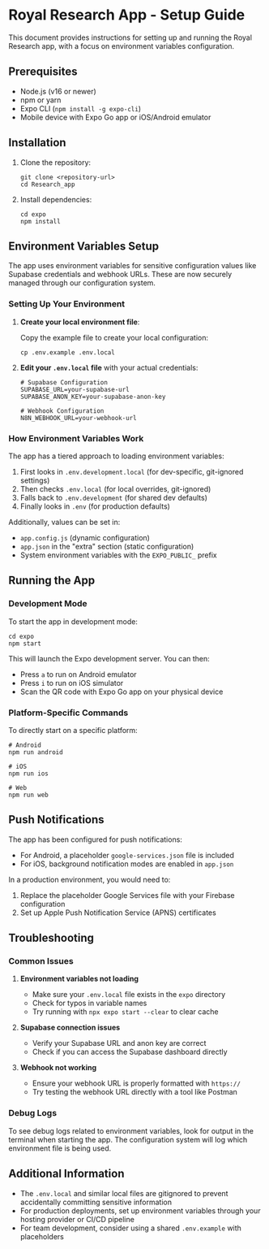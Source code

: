 # Royal Research App - Setup Guide

This document provides instructions for setting up and running the Royal Research app, with a focus on environment variables configuration.

## Prerequisites

- Node.js (v16 or newer)
- npm or yarn
- Expo CLI (`npm install -g expo-cli`)
- Mobile device with Expo Go app or iOS/Android emulator

## Installation

1. Clone the repository:
   ```
   git clone <repository-url>
   cd Research_app
   ```

2. Install dependencies:
   ```
   cd expo
   npm install
   ```

## Environment Variables Setup

The app uses environment variables for sensitive configuration values like Supabase credentials and webhook URLs. These are now securely managed through our configuration system.

### Setting Up Your Environment

1. **Create your local environment file**:
   
   Copy the example file to create your local configuration:
   ```
   cp .env.example .env.local
   ```

2. **Edit your `.env.local` file** with your actual credentials:
   ```
   # Supabase Configuration
   SUPABASE_URL=your-supabase-url
   SUPABASE_ANON_KEY=your-supabase-anon-key
   
   # Webhook Configuration
   N8N_WEBHOOK_URL=your-webhook-url
   ```

  

### How Environment Variables Work

The app has a tiered approach to loading environment variables:

1. First looks in `.env.development.local` (for dev-specific, git-ignored settings)
2. Then checks `.env.local` (for local overrides, git-ignored)
3. Falls back to `.env.development` (for shared dev defaults)
4. Finally looks in `.env` (for production defaults)

Additionally, values can be set in:
- `app.config.js` (dynamic configuration)
- `app.json` in the "extra" section (static configuration)
- System environment variables with the `EXPO_PUBLIC_` prefix

## Running the App

### Development Mode

To start the app in development mode:

```
cd expo
npm start
```

This will launch the Expo development server. You can then:

- Press `a` to run on Android emulator
- Press `i` to run on iOS simulator
- Scan the QR code with Expo Go app on your physical device

### Platform-Specific Commands

To directly start on a specific platform:

```
# Android
npm run android

# iOS
npm run ios

# Web
npm run web
```

## Push Notifications

The app has been configured for push notifications:

- For Android, a placeholder `google-services.json` file is included
- For iOS, background notification modes are enabled in `app.json`

In a production environment, you would need to:
1. Replace the placeholder Google Services file with your Firebase configuration
2. Set up Apple Push Notification Service (APNS) certificates

## Troubleshooting

### Common Issues

1. **Environment variables not loading**
   - Make sure your `.env.local` file exists in the `expo` directory
   - Check for typos in variable names
   - Try running with `npx expo start --clear` to clear cache

2. **Supabase connection issues**
   - Verify your Supabase URL and anon key are correct
   - Check if you can access the Supabase dashboard directly

3. **Webhook not working**
   - Ensure your webhook URL is properly formatted with `https://`
   - Try testing the webhook URL directly with a tool like Postman

### Debug Logs

To see debug logs related to environment variables, look for output in the terminal when starting the app. The configuration system will log which environment file is being used.

## Additional Information

- The `.env.local` and similar local files are gitignored to prevent accidentally committing sensitive information
- For production deployments, set up environment variables through your hosting provider or CI/CD pipeline
- For team development, consider using a shared `.env.example` with placeholders 
